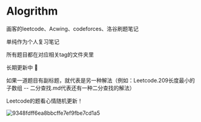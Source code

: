 # Alogrithm

画客的leetcode、Acwing、codeforces、洛谷刷题笔记

单纯作为个人复习笔记

所有题目都在对应相关tag的文件夹里

长期更新中 🤣

如果一道题目有副标题，就代表是另一种解法（例如：Leetcode.209长度最小的子数组 -- 二分查找.md代表还有一种二分查找的解法）

Leetcode的题看心情随机更新！

![9348fdff6ea8bbcffe7ef9fbe7cd1a5](https://user-images.githubusercontent.com/99656524/197372018-eab08753-2622-4a21-958c-7c0ada127122.jpg)



